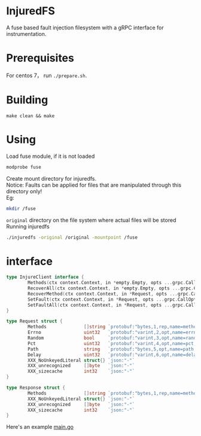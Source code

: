 # InjuredFS

A fuse based fault injection filesystem with a gRPC interface for instrumentation.


# Prerequisites

For centos 7， run `./prepare.sh`.


# Building

`make clean && make`

# Using

Load fuse module, if it is not loaded
```sh
modprobe fuse
```
Create mount directory for injuredfs.       
Notice: Faults can be applied for files that are manipulated through this directory only!  
Eg:
```sh
mkdir /fuse
```
`original` directory on the file system where actual files will be stored
Running injuredfs
```sh
./injuredfs -original /original -mountpoint /fuse
```

# interface
``` go
type InjureClient interface {
        Methods(ctx context.Context, in *empty.Empty, opts ...grpc.CallOption) (*Response, error)
        RecoverAll(ctx context.Context, in *empty.Empty, opts ...grpc.CallOption) (*empty.Empty, error)
        RecoverMethod(ctx context.Context, in *Request, opts ...grpc.CallOption) (*empty.Empty, error)
        SetFault(ctx context.Context, in *Request, opts ...grpc.CallOption) (*empty.Empty, error)
        SetFaultAll(ctx context.Context, in *Request, opts ...grpc.CallOption) (*empty.Empty, error)
}

type Request struct {
        Methods              []string `protobuf:"bytes,1,rep,name=methods,proto3" json:"methods,omitempty"`
        Errno                uint32   `protobuf:"varint,2,opt,name=errno,proto3" json:"errno,omitempty"`
        Random               bool     `protobuf:"varint,3,opt,name=random,proto3" json:"random,omitempty"`
        Pct                  uint32   `protobuf:"varint,4,opt,name=pct,proto3" json:"pct,omitempty"`
        Path                 string   `protobuf:"bytes,5,opt,name=path,proto3" json:"path,omitempty"`
        Delay                uint32   `protobuf:"varint,6,opt,name=delay,proto3" json:"delay,omitempty"`
        XXX_NoUnkeyedLiteral struct{} `json:"-"`
        XXX_unrecognized     []byte   `json:"-"`
        XXX_sizecache        int32    `json:"-"`
}

type Response struct {
        Methods              []string `protobuf:"bytes,1,rep,name=methods,proto3" json:"methods,omitempty"`
        XXX_NoUnkeyedLiteral struct{} `json:"-"`
        XXX_unrecognized     []byte   `json:"-"`
        XXX_sizecache        int32    `json:"-"`
}
```
Here's an example [main.go](examples/main.go)
